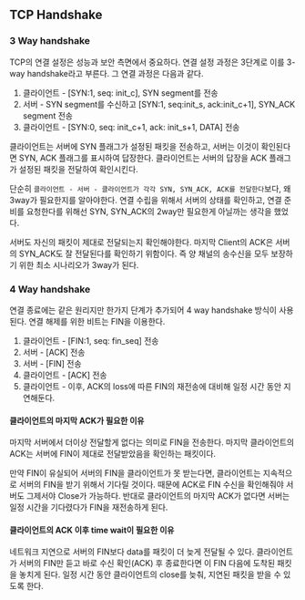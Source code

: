 ## TCP Handshake

### 3 Way handshake

TCP의 연결 설정은 성능과 보안 측면에서 중요하다. 연결 설정 과정은 3단계로 이를 3-way handshake라고 부른다. 그 연결 과정은 다음과 같다.
 
1. 클라이언트 - [SYN:1, seq: init_c], SYN segment를 전송
2. 서버 - SYN segment를 수신하고 [SYN:1, seq:init_s, ack:init_c+1], SYN_ACK segment 전송
3. 클라이언트 - [SYN:0, seq: init_c+1, ack: init_s+1, DATA] 전송

클라이언트는 서버에 SYN 플래그가 설정된 패킷을 전송하고, 서버는 이것이 확인된다면 SYN, ACK 플래그를 표시하여 답장한다. 클라이언트는 서버의 답장을 ACK 플래그가 설정된 패킷을 전달하여 확인시킨다.

단순히 `클라이언트 - 서버 - 클라이언트가 각각 SYN, SYN_ACK, ACK를 전달한다`보다, 왜 3way가 필요한지를 알아야한다. 
연결 수립을 위해서 서버의 상태를 확인하고, 연결 준비를 요청한다를 위해선 SYN, SYN_ACK의 2way만 필요한게 아닐까는 생각을 했었다.   

서버도 자신의 패킷이 제대로 전달되는지 확인해야한다. 마지막 Client의 ACK은 서버의 SYN_ACK도 잘 전달된다를 확인하기 위함이다. 즉 양 채널의 송수신을 모두 보장하기 위한 최소 시나리오가 3way가 된다.

### 4 Way handshake

연결 종료에는 같은 원리지만 한가지 단계가 추가되어 4 way handshake 방식이 사용된다. 연결 해제를 위한 비트는 FIN을 이용한다.

1. 클라이언트 - [FIN:1, seq: fin_seq] 전송
2. 서버 - [ACK] 전송
3. 서버 - [FIN] 전송
4. 클라이언트 - [ACK] 전송 
5. 클라이언트 - 이후, ACK의 loss에 따른 FIN의 재전송에 대비해 일정 시간 동안 지연해둔다.

#### 클라이언트의 마지막 ACK가 필요한 이유 
마지막 서버에서 더이상 전달할게 없다는 의미로 FIN을 전송한다. 마지막 클라이언트의 ACK는 서버에 FIN이 제대로 전달받았음을 확인하는 패킷이다.    

만약 FIN이 유실되어 서버의 FIN을 클라이언트가 못 받는다면, 클라이언트는 지속적으로 서버의 FIN을 받기 위해서 기다릴 것이다. 때문에 ACK로 FIN 수신을 확인해줘야 서버도 그제서야 Close가 가능하다. 
반대로 클라이언트의 마지막 ACK가 없다면 서버는 일정 시간을 기다렸다가 FIN을 재전송하게 된다.

#### 클라이언트의 ACK 이후 time wait이 필요한 이유
네트워크 지연으로 서버의 FIN보다 data를 패킷이 더 늦게 전달될 수 있다. 
클라이언트가 서버의 FIN만 듣고 바로 수신 확인(ACK) 후 종료한다면 이 FIN 다음에 도착된 패킷을 놓치게 된다. 
일정 시간 동안 클라이언트의 close를 늦춰, 지연된 패킷을 받을 수 있도록 한다.
